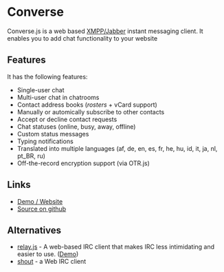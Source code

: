 # Converse
Converse.js is a web based [XMPP/Jabber](http://xmpp.org) instant messaging client. It enables you to add chat functionality to your website

## Features

It has the following features:

  *  Single-user chat
  *  Multi-user chat in chatrooms
  *  Contact address books (_rosters_ + vCard support)
  *  Manually or automically subscribe to other contacts
  *  Accept or decline contact requests
  *  Chat statuses (online, busy, away, offline)
  *  Custom status messages
  *  Typing notifications
  *  Translated into multiple languages (af, de, en, es, fr, he, hu, id, it, ja, nl, pt_BR, ru)
  *  Off-the-record encryption support (via OTR.js)

## Links
 * [Demo / Website](https://conversejs.org/)
 * [Source on github](https://github.com/jcbrand/converse.js)

## Alternatives
 * [relay.js](https://github.com/Fauntleroy/relay.js) - A web-based IRC client that makes IRC less intimidating and easier to use. ([Demo](http://relayjs.jit.su/))
 * [shout](https://github.com/erming/shout) - a Web IRC client
